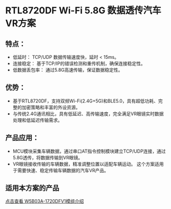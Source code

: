 


# RTL8720DF Wi-Fi 5.8G 数据透传汽车VR方案

## 特点：

- 低延时： TCP/UDP 数据传输速度快，延时 < 15ms。
- 连接稳定： 基于TCP/IP的错误检测和重传机制，确保连接稳定性。
- 低数据丢包率： 通过5.8G高速传输，保证数据稳定性。
## 优势：

- 基于RTL8720DF，支持双频Wi-Fi(2.4G+5G)和BLE5.0，具有超低功耗、完整的加密策略和丰富的外设资源。
- 与传统2.4G通讯相比，具有低延迟、高传输速度，完全满足VR眼镜实时数据处理和低延迟传输需求。
## 产品应用：

- MCU模块采集车辆数据，通过串口AT指令控制模块建立TCP/UDP连接，通过5.8G透传，将数据传输到VR眼镜。
- VR眼镜接收传输的车辆数据，精准调整位置以适配车辆运动。
这个方案适用于需要快速、稳定传输车辆数据的汽车VR产品。

## 适用本方案的产品
[点击查看 W5B03A-1720DFV1模组介绍](../../products/8720df/W5B03A-1720DFV1.md)